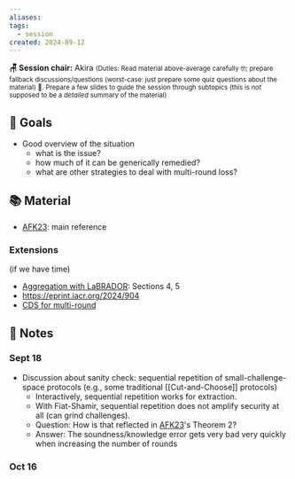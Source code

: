 ```yaml
---
aliases: 
tags:
  - session
created: 2024-09-12
---
```


**🪑 Session chair:** Akira
<small>(Duties: Read material above-average carefully 🤓; prepare fallback discussions/questions (worst-case: just prepare some quiz questions about the material) 🙋. Prepare a few slides to guide the session through subtopics (this is <i>not</i> supposed to be a <i>detailed</i> summary of the material)</small>

## 🎯 Goals
- Good overview of the situation
	- what is the issue? 
	- how much of it can be generically remedied?
	- what are other strategies to deal with multi-round loss?

## 📚 Material
- [AFK23](https://link.springer.com/article/10.1007/s00145-023-09478-y): main reference
### Extensions
(if we have time)
- [Aggregation with LaBRADOR](https://eprint.iacr.org/2024/311): Sections 4, 5
- https://eprint.iacr.org/2024/904
- [CDS for multi-round](https://link.springer.com/chapter/10.1007/978-3-031-68400-5_12)

## 📝 Notes
### Sept 18
- Discussion about sanity check: sequential repetition of small-challenge-space protocols (e.g., some traditional [[Cut-and-Choose]] protocols)
	- Interactively, sequential repetition works for extraction. 
	- With Fiat-Shamir, sequential repetition does not amplify security at all (can grind challenges). 
	- Question: How is that reflected in [AFK23](https://link.springer.com/article/10.1007/s00145-023-09478-y)'s Theorem 2?
	- Answer: The soundness/knowledge error gets very bad very quickly when increasing the number of rounds

### Oct 16

